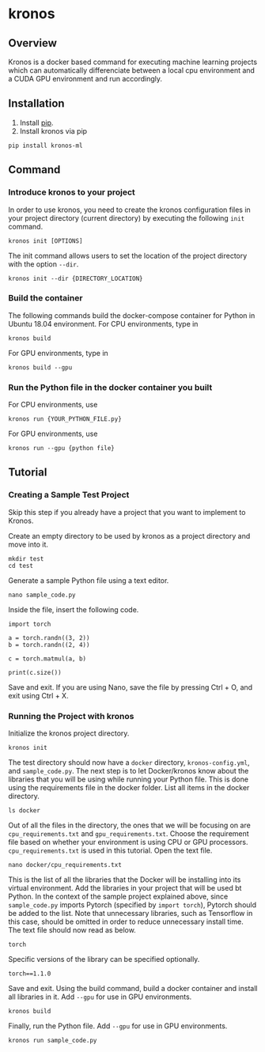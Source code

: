 # kronos
## Overview
Kronos is a docker based command for executing machine learning projects which can automatically differenciate between a local cpu environment and a CUDA GPU environment and run accordingly.

## Installation
1. Install [pip](https://pip.pypa.io/en/stable/).
1. Install kronos via pip
```
pip install kronos-ml
```

## Command
### Introduce kronos to your project
In order to use kronos, you need to create the kronos configuration files in your project directory (current directory) by executing the following `init` command.
```
kronos init [OPTIONS]
```
The init command allows users to set the location of the project directory with the option `--dir`.
```
kronos init --dir {DIRECTORY_LOCATION}
```

### Build the container
The following commands build the docker-compose container for Python in Ubuntu 18.04 environment.
For CPU environments, type in
```
kronos build
```
For GPU environments, type in
```
kronos build --gpu
```

### Run the Python file in the docker container you built
For CPU environments, use
```
kronos run {YOUR_PYTHON_FILE.py}
```
For GPU environments, use
```
kronos run --gpu {python file}
```

## Tutorial
<!--
### Preparation
Fill in the required python packages in the {cpu/gpu}\_requirements.txt.  
The packages written int the {cpu/gpu}\_requirements.txt is install via pip.
-->

### Creating a Sample Test Project
Skip this step if you already have a project that you want to implement to Kronos.

Create an empty directory to be used by kronos as a project directory and move into it.
```
mkdir test
cd test
```
Generate a sample Python file using a text editor.
```
nano sample_code.py
```
Inside the file, insert the following code.
```
import torch

a = torch.randn((3, 2))
b = torch.randn((2, 4))

c = torch.matmul(a, b)

print(c.size())
```
Save and exit. If you are using Nano, save the file by pressing Ctrl + O, and exit using Ctrl + X.

### Running the Project with kronos
Initialize the kronos project directory.
```
kronos init
```
The test directory should now have a `docker` directory, `kronos-config.yml`, and `sample_code.py`.
The next step is to let Docker/kronos know about the libraries that you will be using while running your Python file. This is done using the requirements file in the docker folder.
List all items in the docker directory.
```
ls docker
```
Out of all the files in the directory, the ones that we will be focusing on are `cpu_requirements.txt` and `gpu_requirements.txt`. Choose the requirement file based on whether your environment is using CPU or GPU processors. `cpu_requirements.txt` is used in this tutorial.
Open the text file.
```
nano docker/cpu_requirements.txt
```
This is the list of all the libraries that the Docker will be installing into its virtual environment.
Add the libraries in your project that will be used bt Python. In the context of the sample project explained above, since `sample_code.py` imports Pytorch (specified by `import torch`), Pytorch should be added to the list. Note that unnecessary libraries, such as Tensorflow in this case, should be omitted in order to reduce unnecessary install time.
The text file should now read as below.
```
torch
```
Specific versions of the library can be specified optionally.
```
torch==1.1.0
```
Save and exit.
Using the build command, build a docker container and install all libraries in it. Add `--gpu` for use in GPU environments.
```
kronos build
```
Finally, run the Python file. Add `--gpu` for use in GPU environments.
```
kronos run sample_code.py
```
